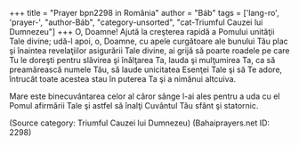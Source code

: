 +++
title = "Prayer bpn2298 in România"
author = "Báb"
tags = ['lang-ro', 'prayer-', "author-Báb", "category-unsorted", "cat-Triumful Cauzei lui Dumnezeu"]
+++
O, Doamne! Ajută la creşterea rapidă a Pomului unităţii Tale divine; udă-l apoi, o, Doamne, cu apele curgătoare ale bunului Tău plac şi înaintea revelaţiilor asigurării Tale divine, ai grijă să poarte roadele pe care Tu le doreşti pentru slăvirea şi înălţarea Ta, lauda şi mulţumirea Ta, ca să preamărească numele Tău, să laude unicitatea Esenţei Tale şi să Te adore, întrucât toate acestea stau în puterea Ta şi a nimănui altcuiva.

Mare este binecuvântarea celor al căror sânge l-ai ales pentru a uda cu el Pomul afirmării Tale şi astfel să înalţi Cuvântul Tău sfânt şi statornic.

(Source category: Triumful Cauzei lui Dumnezeu)
(Bahaiprayers.net ID: 2298)
